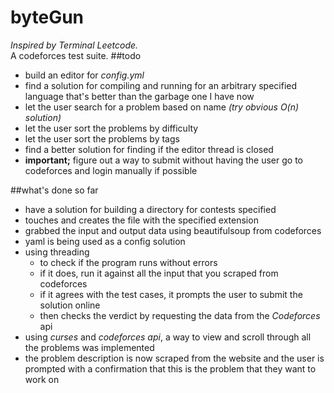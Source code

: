 # byteGun 
_Inspired by Terminal Leetcode._  
A codeforces test suite. 
##todo
- build an editor for _config.yml_
- find a solution for compiling and running for an arbitrary specified language that's better than the garbage one I have now
- let the user search for a problem based on name _(try obvious O(n) solution)_
- let the user sort the problems by difficulty
- let the user sort the problems by tags
- find a better solution for finding if the editor thread is closed
- **important;** figure out a way to submit without having the user go to codeforces and login manually if possible

##what's done so far
- have a solution for building a directory for contests specified
- touches and creates the file with the specified extension
- grabbed the input and output data using beautifulsoup from codeforces
- yaml is being used as a config solution
- using threading
    - to check if the program runs without errors
    - if it does, run it against all the input that you scraped from codeforces
    - if it agrees with the test cases, it prompts the user to submit the solution online
    - then checks the verdict by requesting the data from the _Codeforces_ api
- using _curses_ and _codeforces api_, a way to view and scroll through all the problems was implemented
- the problem description is now scraped from the website and the user is prompted with a confirmation that this is the problem that they want to work on
